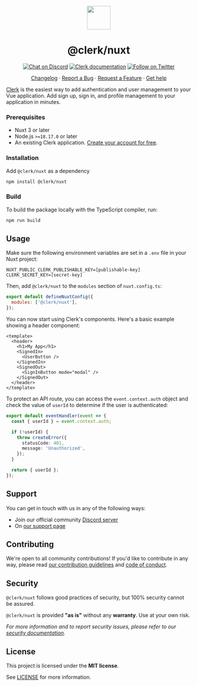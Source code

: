 <p align="center">
  <a href="https://clerk.com?utm_source=github&utm_medium=clerk_nuxt" target="_blank" rel="noopener noreferrer">
    <picture>
      <source media="(prefers-color-scheme: dark)" srcset="https://images.clerk.com/static/logo-dark-mode-400x400.png">
      <img src="https://images.clerk.com/static/logo-light-mode-400x400.png" height="64">
    </picture>
  </a>
  <br />
  <h1 align="center">@clerk/nuxt</h1>
</p>

<div align="center">

[![Chat on Discord](https://img.shields.io/discord/856971667393609759.svg?logo=discord)](https://clerk.com/discord)
[![Clerk documentation](https://img.shields.io/badge/documentation-clerk-green.svg)](https://clerk.com/docs?utm_source=github&utm_medium=clerk_nuxt)
[![Follow on Twitter](https://img.shields.io/twitter/follow/ClerkDev?style=social)](https://twitter.com/intent/follow?screen_name=ClerkDev)

[Changelog](https://github.com/clerk/javascript/blob/main/packages/nuxt/CHANGELOG.md)
·
[Report a Bug](https://github.com/clerk/javascript/issues/new?assignees=&labels=needs-triage&projects=&template=BUG_REPORT.yml)
·
[Request a Feature](https://feedback.clerk.com/roadmap)
·
[Get help](https://clerk.com/contact/support?utm_source=github&utm_medium=clerk_nuxt)

</div>

[Clerk](https://clerk.com/?utm_source=github&utm_medium=clerk_nuxt) is the easiest way to add authentication and user management to your Vue application. Add sign up, sign in, and profile management to your application in minutes.

### Prerequisites

- Nuxt 3 or later
- Node.js `>=18.17.0` or later
- An existing Clerk application. [Create your account for free](https://dashboard.clerk.com/sign-up?utm_source=github&utm_medium=clerk_nuxt).

### Installation

Add `@clerk/nuxt` as a dependency

```bash
npm install @clerk/nuxt
```

### Build

To build the package locally with the TypeScript compiler, run:

```bash
npm run build
```

## Usage

Make sure the following environment variables are set in a `.env` file in your Nuxt project:

```
NUXT_PUBLIC_CLERK_PUBLISHABLE_KEY=[publishable-key]
CLERK_SECRET_KEY=[secret-key]
```

Then, add `@clerk/nuxt` to the `modules` section of `nuxt.config.ts`:

```js
export default defineNuxtConfig({
  modules: ['@clerk/nuxt'],
});
```

You can now start using Clerk's components. Here's a basic example showing a header component:

```vue
<template>
  <header>
    <h1>My App</h1>
    <SignedIn>
      <UserButton />
    </SignedIn>
    <SignedOut>
      <SignInButton mode="modal" />
    </SignedOut>
  </header>
</template>
```

To protect an API route, you can access the `event.context.auth` object and check the value of `userId` to determine if the user is authenticated:

```ts
export default eventHandler(event => {
  const { userId } = event.context.auth;

  if (!userId) {
    throw createError({
      statusCode: 401,
      message: 'Unauthorized',
    });
  }

  return { userId };
});
```

## Support

You can get in touch with us in any of the following ways:

- Join our official community [Discord server](https://clerk.com/discord)
- On [our support page](https://clerk.com/contact/support?utm_source=github&utm_medium=clerk_nuxt)

## Contributing

We're open to all community contributions! If you'd like to contribute in any way, please read [our contribution guidelines](https://github.com/clerk/javascript/blob/main/docs/CONTRIBUTING.md) and [code of conduct](https://github.com/clerk/javascript/blob/main/docs/CODE_OF_CONDUCT.md).

## Security

`@clerk/nuxt` follows good practices of security, but 100% security cannot be assured.

`@clerk/nuxt` is provided **"as is"** without any **warranty**. Use at your own risk.

_For more information and to report security issues, please refer to our [security documentation](https://github.com/clerk/javascript/blob/main/docs/SECURITY.md)._

## License

This project is licensed under the **MIT license**.

See [LICENSE](https://github.com/clerk/javascript/blob/main/packages/vue/LICENSE) for more information.
